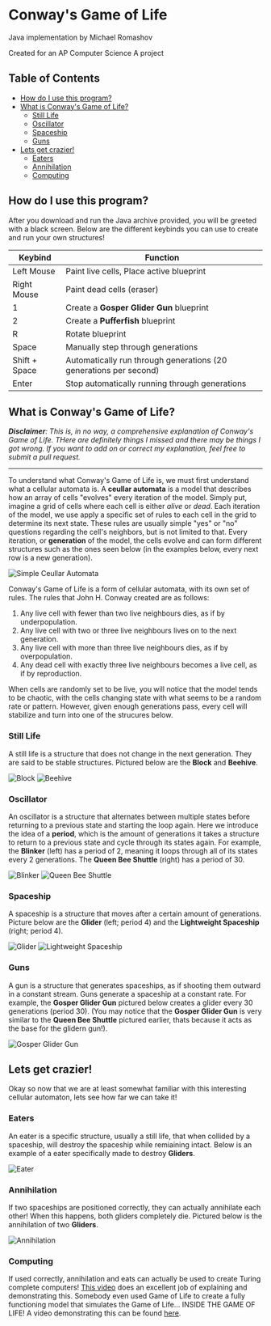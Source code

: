 # Conway's Game of Life

Java implementation by Michael Romashov

Created for an AP Computer Science A project


## Table of Contents

- [How do I use this program?](#how-do-i-use-this-program-)
- [What is Conway's Game of Life?](#what-is-conway-s-game-of-life-)
    * [Still Life](#still-life)
    * [Oscillator](#oscillator)
    * [Spaceship](#spaceship)
    * [Guns](#guns)
- [Lets get crazier!](#lets-get-crazier-)
    * [Eaters](#eaters)
    * [Annihilation](#annihilation)
    * [Computing](#computing)


## How do I use this program?

After you download and run the Java archive provided, you will be greeted with a black
screen. Below are the different keybinds you can use to create and run your own structures!

| Keybind       | Function                                                          |
|---------------|-------------------------------------------------------------------|
| Left Mouse    | Paint live cells, Place active blueprint                          |
| Right Mouse   | Paint dead cells (eraser)                                         |
| 1             | Create a **Gosper Glider Gun** blueprint                          |
| 2             | Create a **Pufferfish** blueprint                                 |
| R             | Rotate blueprint                                                  |
| Space         | Manually step through generations                                 |
| Shift + Space | Automatically run through generations (20 generations per second) |
| Enter         | Stop automatically running through generations                    |

## What is Conway's Game of Life?

***Disclaimer**: This is, in no way, a comprehensive explanation of Conway's Game of Life.
THere are definitely things I missed and there may be things I got wrong. If you want to
add on or correct my explanation, feel free to submit a pull request.*

---

To understand what Conway's Game of Life is, we must first understand what a cellular
automata is. A **ceullar automata** is a model that describes how an array of cells
"evolves" every iteration of the model. Simply put, imagine a grid of cells where each
cell is either *alive* or *dead*. Each iteration of the model, we use apply a specific
set of rules to each cell in the grid to determine its next state. These rules are
usually simple "yes" or "no" questions regarding the cell's neighbors, but is not
limited to that. Every iteration, or **generation** of the model, the cells evolve
and can form different structures such as the ones seen below (in the examples below,
every next row is a new generation).

![Simple Ceullar Automata](https://camo.githubusercontent.com/e562148a6c5b7ed4d400bb457a6292eb9209803c12d82fbe100aa83967d0e04a/68747470733a2f2f692e6962622e636f2f4d3237713436572f6175746f6d61746f6e732e6a7067)

Conway's Game of Life is a form of cellular automata, with its own set of rules. The rules
that John H. Conway created are as follows:

1. Any live cell with fewer than two live neighbours dies, as if by underpopulation.
2. Any live cell with two or three live neighbours lives on to the next generation.
3. Any live cell with more than three live neighbours dies, as if by overpopulation.
4. Any dead cell with exactly three live neighbours becomes a live cell, as if by reproduction.

When cells are randomly set to be live, you will notice that the model tends to be chaotic, with
the cells changing state with what seems to be a random rate or pattern. However, given enough
generations pass, every cell will stabilize and turn into one of the strucures below.

### Still Life

A still life is a structure that does not change in the next generation. They are said to be
stable structures. Pictured below are the **Block** and **Beehive**.

![Block](https://conwaylife.com/w/images/4/48/Block.png)
![Beehive](https://conwaylife.com/w/images/3/3c/Beehive.png)

### Oscillator

An oscillator is a structure that alternates between multiple states before returning to a
previous state and starting the loop again. Here we introduce the idea of a **period**, which
is the amount of generations it takes a structure to return to a previous state and cycle
through its states again. For example, the **Blinker** (left) has a period of 2, meaning it loops
through all of its states every 2 generations. The **Queen Bee Shuttle** (right) has a period of 30.

![Blinker](https://conwaylife.com/w/images/b/b9/Blinker.gif)
![Queen Bee Shuttle](https://conwaylife.com/w/images/5/5c/Queenbeeshuttle.gif)

### Spaceship

A spaceship is a structure that moves after a certain amount of generations. Picture below
are the **Glider** (left; period 4) and the **Lightweight Spaceship** (right; period 4).

![Glider](https://conwaylife.com/w/images/8/81/Glider.gif)
![Lightweight Spaceship](https://conwaylife.com/w/images/2/21/Lwss.gif)

### Guns

A gun is a structure that generates spaceships, as if shooting them outward in a constant stream.
Guns generate a spaceship at a constant rate. For example, the **Gosper Glider Gun** pictured
below creates a glider every 30 generations (period 30). (You may notice that the **Gosper Glider
Gun** is very similar to the **Queen Bee Shuttle** pictured earlier, thats because it acts as the
base for the glidern gun!).

![Gosper Glider Gun](https://conwaylife.com/w/images/b/b6/Gosperglidergun.gif)


## Lets get crazier!

Okay so now that we are at least somewhat familiar with this interesting cellular automaton, lets
see how far we can take it!

### Eaters

An eater is a specific structure, usually a still life, that when collided by a spaceship, will
destroy the spaceship while remiaining intact. Below is an example of a eater specifically made
to destroy **Gliders**.

![Eater](https://i.imgur.com/XjaHmnc.gif)

### Annihilation

If two spaceships are positioned correctly, they can actually annihilate each other! When this
happens, both gliders completely die. Pictured below is the annihilation of two **Gliders**.

![Annihilation](https://i.imgur.com/5zylvTn.gif)

### Computing

If used correctly, annihilation and eats can actually be used to create Turing complete computers!
[This video](https://www.youtube.com/watch?v=Kk2MH9O4pXY) does an excellent job of explaining
and demonstrating this. Somebody even used Game of Life to create a fully functioning model that
simulates the Game of Life... INSIDE THE GAME OF LIFE! A video demonstrating this can be found
[here](https://www.youtube.com/watch?v=xP5-iIeKXE8).

